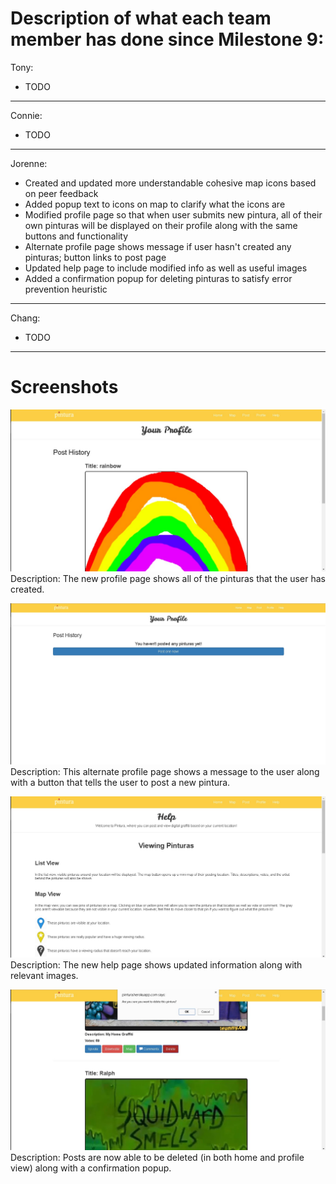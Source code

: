 # Description of what each team member has done since Milestone 9:

Tony:
- TODO

---

Connie:
- TODO

---

Jorenne:
- Created and updated more understandable cohesive map icons based on peer feedback
- Added popup text to icons on map to clarify what the icons are
- Modified profile page so that when user submits new pintura, all of their own pinturas will be displayed on their profile along with the same buttons and functionality
- Alternate profile page shows message if user hasn't created any pinturas; button links to post page
- Updated help page to include modified info as well as useful images
- Added a confirmation popup for deleting pinturas to satisfy error prevention heuristic

---

Chang:
- TODO

---

# Screenshots 

![alt tag](/images/milestone11_2.JPG)
Description: The new profile page shows all of the pinturas that the user has created.

![alt tag](/images/milestone11_1.JPG)
Description: This alternate profile page shows a message to the user along with a button that tells the user to post a new pintura.

![alt tag](/images/milestone11_3.JPG)
Description: The new help page shows updated information along with relevant images.

![alt tag](/images/milestone11_4.JPG)
Description: Posts are now able to be deleted (in both home and profile view) along with a confirmation popup.
